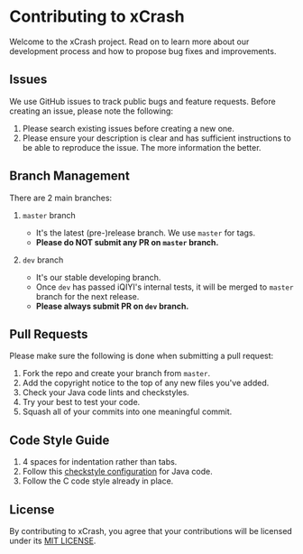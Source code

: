 # Contributing to xCrash

Welcome to the xCrash project. Read on to learn more about our development process and how to propose bug fixes and improvements.

## Issues

We use GitHub issues to track public bugs and feature requests. Before creating an issue, please note the following:

1. Please search existing issues before creating a new one.
2. Please ensure your description is clear and has sufficient instructions to be able to reproduce the issue. The more information the better.


## Branch Management

There are 2 main branches:

1. `master` branch

    * It's the latest (pre-)release branch. We use `master` for tags.
    * **Please do NOT submit any PR on `master` branch.**

2. `dev` branch

    * It's our stable developing branch.
    * Once `dev` has passed iQIYI's internal tests, it will be merged to `master` branch for the next release.
    * **Please always submit PR on `dev` branch.**


## Pull Requests

Please make sure the following is done when submitting a pull request:

1. Fork the repo and create your branch from `master`.
2. Add the copyright notice to the top of any new files you've added.
3. Check your Java code lints and checkstyles.
4. Try your best to test your code.
5. Squash all of your commits into one meaningful commit.


## Code Style Guide

1. 4 spaces for indentation rather than tabs.
2. Follow this [checkstyle configuration](src/java/xcrash/checkstyle.xml) for Java code.
3. Follow the C code style already in place.


## License

By contributing to xCrash, you agree that your contributions will be licensed
under its [MIT LICENSE](LICENSE).
